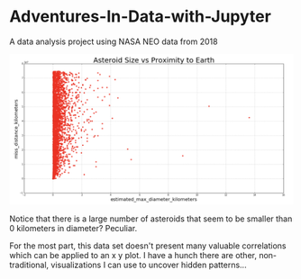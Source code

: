 # Adventures-In-Data-with-Jupyter
A data analysis project using NASA NEO data from 2018

![size vs proximity](https://github.com/1powechri2/Adventures-In-Data-with-Jupyter/blob/master/some_data.png)

Notice that there is a large number of asteroids that seem to be smaller than 0 kilometers in diameter? Peculiar.

For the most part, this data set doesn't present many valuable correlations which can be applied to an x y plot.
I have a hunch there are other, non-traditional, visualizations I can use to uncover hidden patterns...
